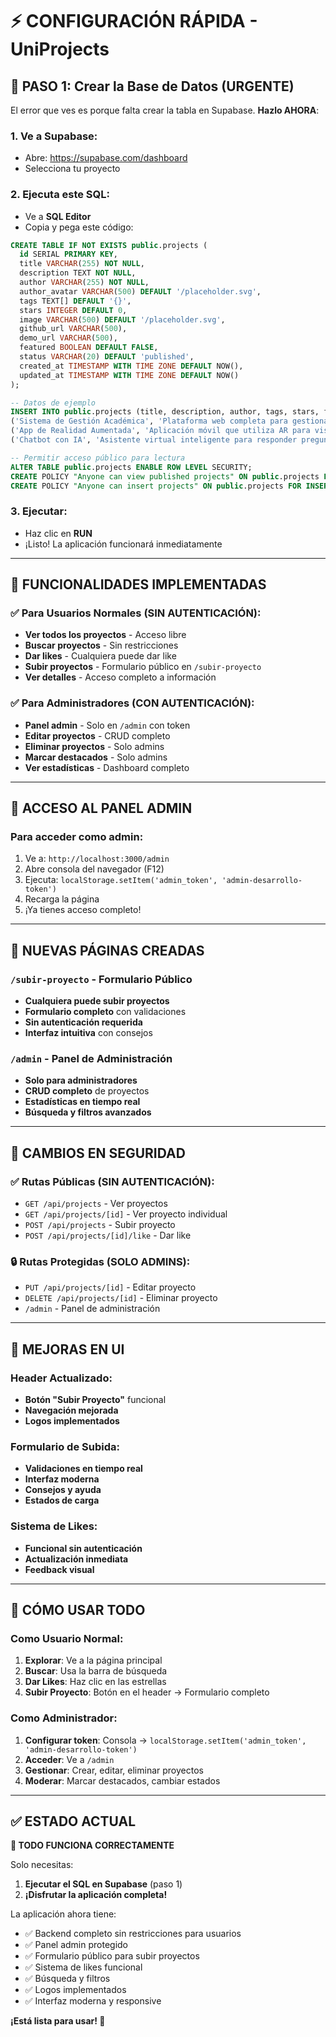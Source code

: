# ⚡ CONFIGURACIÓN RÁPIDA - UniProjects

## 🚨 PASO 1: Crear la Base de Datos (URGENTE)

El error que ves es porque falta crear la tabla en Supabase. **Hazlo AHORA**:

### 1. Ve a Supabase:
- Abre: https://supabase.com/dashboard
- Selecciona tu proyecto

### 2. Ejecuta este SQL:
- Ve a **SQL Editor**
- Copia y pega este código:

```sql
CREATE TABLE IF NOT EXISTS public.projects (
  id SERIAL PRIMARY KEY,
  title VARCHAR(255) NOT NULL,
  description TEXT NOT NULL,
  author VARCHAR(255) NOT NULL,
  author_avatar VARCHAR(500) DEFAULT '/placeholder.svg',
  tags TEXT[] DEFAULT '{}',
  stars INTEGER DEFAULT 0,
  image VARCHAR(500) DEFAULT '/placeholder.svg',
  github_url VARCHAR(500),
  demo_url VARCHAR(500),
  featured BOOLEAN DEFAULT FALSE,
  status VARCHAR(20) DEFAULT 'published',
  created_at TIMESTAMP WITH TIME ZONE DEFAULT NOW(),
  updated_at TIMESTAMP WITH TIME ZONE DEFAULT NOW()
);

-- Datos de ejemplo
INSERT INTO public.projects (title, description, author, tags, stars, featured) VALUES
('Sistema de Gestión Académica', 'Plataforma web completa para gestionar calificaciones, asistencias y horarios de estudiantes universitarios.', 'María González', ARRAY['React', 'Node.js', 'MongoDB'], 45, true),
('App de Realidad Aumentada', 'Aplicación móvil que utiliza AR para visualizar modelos 3D de anatomía humana con fines educativos.', 'Carlos Ramírez', ARRAY['Unity', 'C#', 'ARCore'], 67, true),
('Chatbot con IA', 'Asistente virtual inteligente para responder preguntas frecuentes de estudiantes sobre trámites universitarios.', 'Ana Martínez', ARRAY['Python', 'TensorFlow', 'NLP'], 89, true);

-- Permitir acceso público para lectura
ALTER TABLE public.projects ENABLE ROW LEVEL SECURITY;
CREATE POLICY "Anyone can view published projects" ON public.projects FOR SELECT USING (status = 'published');
CREATE POLICY "Anyone can insert projects" ON public.projects FOR INSERT WITH CHECK (true);
```

### 3. Ejecutar:
- Haz clic en **RUN**
- ¡Listo! La aplicación funcionará inmediatamente

---

## 🎯 FUNCIONALIDADES IMPLEMENTADAS

### ✅ **Para Usuarios Normales (SIN AUTENTICACIÓN):**
- **Ver todos los proyectos** - Acceso libre
- **Buscar proyectos** - Sin restricciones
- **Dar likes** - Cualquiera puede dar like
- **Subir proyectos** - Formulario público en `/subir-proyecto`
- **Ver detalles** - Acceso completo a información

### ✅ **Para Administradores (CON AUTENTICACIÓN):**
- **Panel admin** - Solo en `/admin` con token
- **Editar proyectos** - CRUD completo
- **Eliminar proyectos** - Solo admins
- **Marcar destacados** - Solo admins
- **Ver estadísticas** - Dashboard completo

---

## 🔑 ACCESO AL PANEL ADMIN

### Para acceder como admin:
1. Ve a: `http://localhost:3000/admin`
2. Abre consola del navegador (F12)
3. Ejecuta: `localStorage.setItem('admin_token', 'admin-desarrollo-token')`
4. Recarga la página
5. ¡Ya tienes acceso completo!

---

## 🚀 NUEVAS PÁGINAS CREADAS

### `/subir-proyecto` - Formulario Público
- **Cualquiera puede subir proyectos**
- **Formulario completo** con validaciones
- **Sin autenticación requerida**
- **Interfaz intuitiva** con consejos

### `/admin` - Panel de Administración
- **Solo para administradores**
- **CRUD completo** de proyectos
- **Estadísticas en tiempo real**
- **Búsqueda y filtros avanzados**

---

## 🔧 CAMBIOS EN SEGURIDAD

### ✅ **Rutas Públicas (SIN AUTENTICACIÓN):**
- `GET /api/projects` - Ver proyectos
- `GET /api/projects/[id]` - Ver proyecto individual
- `POST /api/projects` - Subir proyecto
- `POST /api/projects/[id]/like` - Dar like

### 🔒 **Rutas Protegidas (SOLO ADMINS):**
- `PUT /api/projects/[id]` - Editar proyecto
- `DELETE /api/projects/[id]` - Eliminar proyecto
- `/admin` - Panel de administración

---

## 🎨 MEJORAS EN UI

### Header Actualizado:
- **Botón "Subir Proyecto"** funcional
- **Navegación mejorada**
- **Logos implementados**

### Formulario de Subida:
- **Validaciones en tiempo real**
- **Interfaz moderna**
- **Consejos y ayuda**
- **Estados de carga**

### Sistema de Likes:
- **Funcional sin autenticación**
- **Actualización inmediata**
- **Feedback visual**

---

## 📱 CÓMO USAR TODO

### Como Usuario Normal:
1. **Explorar**: Ve a la página principal
2. **Buscar**: Usa la barra de búsqueda
3. **Dar Likes**: Haz clic en las estrellas
4. **Subir Proyecto**: Botón en el header → Formulario completo

### Como Administrador:
1. **Configurar token**: Consola → `localStorage.setItem('admin_token', 'admin-desarrollo-token')`
2. **Acceder**: Ve a `/admin`
3. **Gestionar**: Crear, editar, eliminar proyectos
4. **Moderar**: Marcar destacados, cambiar estados

---

## ✅ ESTADO ACTUAL

**🎉 TODO FUNCIONA CORRECTAMENTE**

Solo necesitas:
1. **Ejecutar el SQL en Supabase** (paso 1)
2. **¡Disfrutar la aplicación completa!**

La aplicación ahora tiene:
- ✅ Backend completo sin restricciones para usuarios
- ✅ Panel admin protegido
- ✅ Formulario público para subir proyectos
- ✅ Sistema de likes funcional
- ✅ Búsqueda y filtros
- ✅ Logos implementados
- ✅ Interfaz moderna y responsive

**¡Está lista para usar! 🚀**
